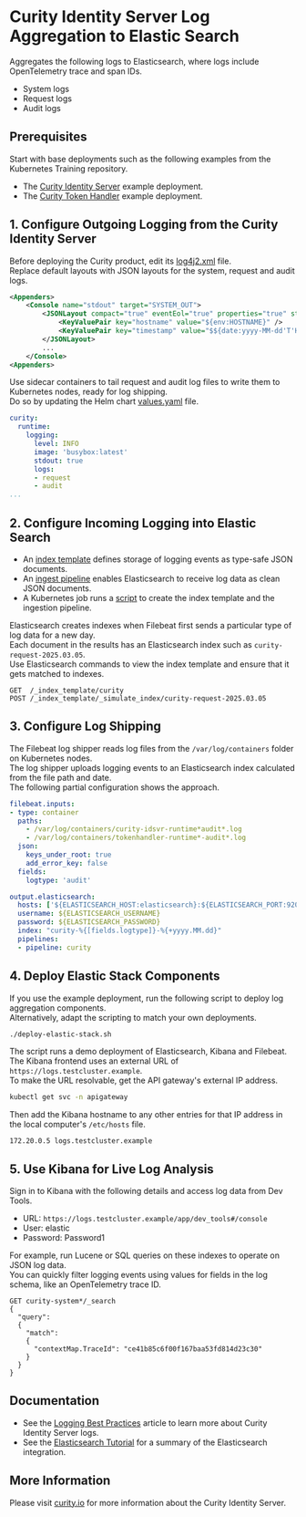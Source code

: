 # Curity Identity Server Log Aggregation to Elastic Search

Aggregates the following logs to Elasticsearch, where logs include OpenTelemetry trace and span IDs.

- System logs
- Request logs
- Audit logs

## Prerequisites

Start with base deployments such as the following examples from the Kubernetes Training repository.

- The [Curity Identity Server](https://github.com/curityio/kubernetes-training?tab=readme-ov-file#3---curity-identity-server-example) example deployment.
- The [Curity Token Handler](https://github.com/curityio/kubernetes-training?tab=readme-ov-file#4---curity-token-handler-example) example deployment.

## 1. Configure Outgoing Logging from the Curity Identity Server

Before deploying the Curity product, edit its [log4j2.xml](https://github.com/curityio/kubernetes-training/blob/main/resources/curity/idsvr-final/log4j2.xml) file.\
Replace default layouts with JSON layouts for the system, request and audit logs.

```xml
<Appenders>
    <Console name="stdout" target="SYSTEM_OUT">
        <JSONLayout compact="true" eventEol="true" properties="true" stacktraceAsString="true">
            <KeyValuePair key="hostname" value="${env:HOSTNAME}" />
            <KeyValuePair key="timestamp" value="$${date:yyyy-MM-dd'T'HH:mm:ss.SSSZ}" />
        </JSONLayout>
        ...
    </Console>
<Appenders>
```

Use sidecar containers to tail request and audit log files to write them to Kubernetes nodes, ready for log shipping.\
Do so by updating the Helm chart [values.yaml](https://github.com/curityio/kubernetes-training/blob/main/resources/curity/idsvr-final/values.yaml) file.

```yaml
curity:
  runtime:
    logging:
      level: INFO
      image: 'busybox:latest'
      stdout: true
      logs:
      - request
      - audit
...
```

## 2. Configure Incoming Logging into Elastic Search

- An [index template](ingestion/indextemplate.json) defines storage of logging events as type-safe JSON documents.
- An [ingest pipeline](ingestion/README.md) enables Elasticsearch to receive log data as clean JSON documents.
- A Kubernetes job runs a [script](ingestion/initdata.sh) to create the index template and the ingestion pipeline.

Elasticsearch creates indexes when Filebeat first sends a particular type of log data for a new day.\
Each document in the results has an Elasticsearch index such as `curity-request-2025.03.05`.\
Use Elasticsearch commands to view the index template and ensure that it gets matched to indexes.

```text
GET  /_index_template/curity
POST /_index_template/_simulate_index/curity-request-2025.03.05
```

## 3. Configure Log Shipping

The Filebeat log shipper reads log files from the `/var/log/containers` folder on Kubernetes nodes.\
The log shipper uploads logging events to an Elasticsearch index calculated from the file path and date.\
The following partial configuration shows the approach.

```yaml
filebeat.inputs:
- type: container
  paths:
    - /var/log/containers/curity-idsvr-runtime*audit*.log
    - /var/log/containers/tokenhandler-runtime*-audit*.log
  json:
    keys_under_root: true
    add_error_key: false
  fields:
    logtype: 'audit'

output.elasticsearch:
  hosts: ['${ELASTICSEARCH_HOST:elasticsearch}:${ELASTICSEARCH_PORT:9200}']
  username: ${ELASTICSEARCH_USERNAME}
  password: ${ELASTICSEARCH_PASSWORD}
  index: "curity-%{[fields.logtype]}-%{+yyyy.MM.dd}"
  pipelines:
  - pipeline: curity
```

## 4. Deploy Elastic Stack Components

If you use the example deployment, run the following script to deploy log aggregation components.\
Alternatively, adapt the scripting to match your own deployments.

```bash
./deploy-elastic-stack.sh
```

The script runs a demo deployment of Elasticsearch, Kibana and Filebeat.\
The Kibana frontend uses an external URL of `https://logs.testcluster.example`.\
To make the URL resolvable, get the API gateway's external IP address.

```bash
kubectl get svc -n apigateway
```

Then add the Kibana hostname to any other entries for that IP address in the local computer's `/etc/hosts` file.

```text
172.20.0.5 logs.testcluster.example
```

## 5. Use Kibana for Live Log Analysis

Sign in to Kibana with the following details and access log data from Dev Tools.

- URL: `https://logs.testcluster.example/app/dev_tools#/console`
- User: elastic
- Password: Password1

For example, run Lucene or SQL queries on these indexes to operate on JSON log data.\
You can quickly filter logging events using values for fields in the log schema, like an OpenTelemetry trace ID.

```text
GET curity-system*/_search
{ 
  "query":
  {
    "match":
    {
      "contextMap.TraceId": "ce41b85c6f00f167baa53fd814d23c30"
    }
  }
}
```

## Documentation

- See the [Logging Best Practices](https://curity.io/resources/learn/logging-best-practices) article to learn more about Curity Identity Server logs.
- See the [Elasticsearch Tutorial](https://curity.io/resources/learn/log-to-elasticsearch) for a summary of the Elasticsearch integration.

## More Information

Please visit [curity.io](https://curity.io/) for more information about the Curity Identity Server.

